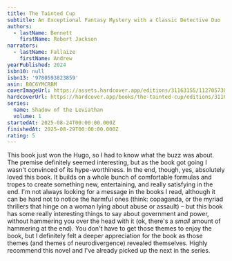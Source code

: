 ```yaml
---
title: The Tainted Cup
subtitle: An Exceptional Fantasy Mystery with a Classic Detective Duo
authors:
  - lastName: Bennett
    firstName: Robert Jackson
narrators:
  - lastName: Fallaize
    firstName: Andrew
yearPublished: 2024
isbn10: null
isbn13: '9780593823859'
asin: B0C6YMCRBM
coverImageUrl: https://assets.hardcover.app/editions/31163155/1127057307641573.jpeg
hardcoverUrl: https://hardcover.app/books/the-tainted-cup/editions/31163155
series:
  name: Shadow of the Leviathan
  volume: 1
startedAt: 2025-08-24T00:00:00.000Z
finishedAt: 2025-08-29T00:00:00.000Z
rating: 5
---
```


This book just won the Hugo, so I had to know what the buzz was about. The premise definitely seemed interesting, but as the book got going I wasn't convinced of its hype-worthiness. In the end, though, yes, absolutely loved this book. It builds on a whole bunch of comfortable formulas and tropes to create something new, entertaining, and really satisfying in the end. I'm not always looking for a message in the books I read, although it can be hard not to notice the harmful ones (think: copaganda, or the myriad thrillers that hinge on a woman lying about abuse or assault) – but this book has some really interesting things to say about government and power, without hammering you over the head with it (ok, there's a _small_ amount of hammering at the end). You don't have to get those themes to enjoy the book, but I definitely felt a deeper appreciation for the book as those themes (and themes of neurodivergence) revealed themselves. Highly recommend this novel and I've already picked up the next in the series.
